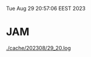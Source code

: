 Tue Aug 29 20:57:06 EEST 2023
# JAM
<a href='./cache/202308/29_20.log'>./cache/202308/29_20.log</a>
